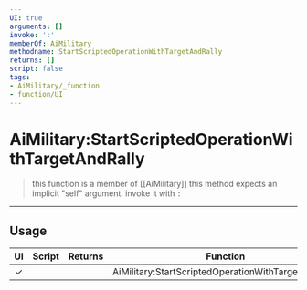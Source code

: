 ```yaml
---
UI: true
arguments: []
invoke: ':'
memberOf: AiMilitary
methodname: StartScriptedOperationWithTargetAndRally
returns: []
script: false
tags:
- AiMilitary/_function
- function/UI
---
```

# AiMilitary:StartScriptedOperationWithTargetAndRally
> this function is a member of [[AiMilitary]]
> this method expects an implicit "self" argument. invoke it with `:`
-----
## Usage
|  UI | Script | Returns | Function | Arguments |
|:---:|:------:|-------:|:--------:|:---------|
|✓| ||AiMilitary:StartScriptedOperationWithTargetAndRally||
